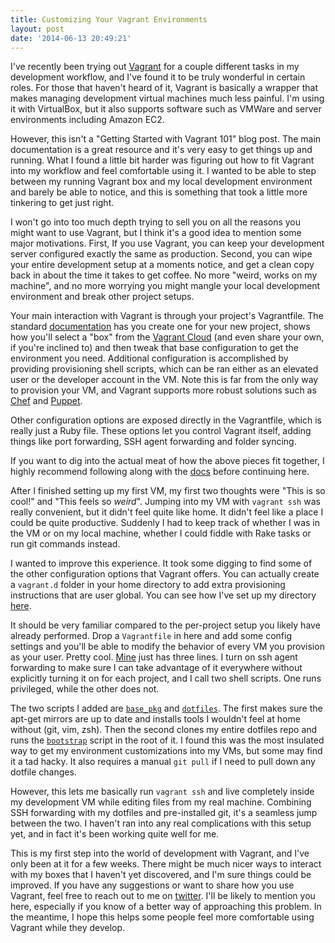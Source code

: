 ```yaml
---
title: Customizing Your Vagrant Environments
layout: post
date: '2014-06-13 20:49:21'
---
```


I've recently been trying out [Vagrant][vagrant] for a couple different tasks in
my development workflow, and I've found it to be truly wonderful in certain
roles. For those that haven't heard of it, Vagrant is basically a wrapper that
makes managing development virtual machines much less painful. I'm using it with
VirtualBox, but it also supports software such as VMWare and server environments
including Amazon EC2.

However, this isn't a "Getting Started with Vagrant 101" blog post. The main
documentation is a great resource and it's very easy to get things up and
running. What I found a little bit harder was figuring out how to fit Vagrant
into my workflow and feel comfortable using it. I wanted to be able to step
between my running Vagrant box and my local development environment and barely
be able to notice, and this is something that took a little more tinkering to
get just right.

I won't go into too much depth trying to sell you on all the reasons you might
want to use Vagrant, but I think it's a good idea to mention some major
motivations. First, If you use Vagrant, you can keep your development server
configured exactly the same as production. Second, you can wipe your entire
development setup at a moments notice, and get a clean copy back in about the
time it takes to get coffee. No more "weird, works on my machine", and no more
worrying you might mangle your local development environment and break other
project setups.

Your main interaction with Vagrant is through your project's Vagrantfile. The
standard [documentation][docs] has you create one for your new project, shows
how you'll select a "box" from the [Vagrant Cloud][vcloud] (and even share your
own, if you're inclined to) and then tweak that base configuration to get the
environment you need. Additional configuration is accomplished by providing
provisioning shell scripts, which can be ran either as an elevated user or the
developer account in the VM. Note this is far from the only way to provision
your VM, and Vagrant supports more robust solutions such as [Chef][chef] and
[Puppet][puppet].

Other configuration options are exposed directly in the Vagrantfile, which is
really just a Ruby file. These options let you control Vagrant itself, adding
things like port forwarding, SSH agent forwarding and folder syncing.

If you want to dig into the actual meat of how the above pieces fit together, I
highly recommend following along with the [docs][docs] before continuing here.

After I finished setting up my first VM, my first two thoughts were "This is so
cool!" and "This feels so *weird*". Jumping into my VM with `vagrant ssh` was
really convenient, but it didn't feel quite like home. It didn't feel like a
place I could be quite productive. Suddenly I had to keep track of whether I was
in the VM or on my local machine, whether I could fiddle with Rake tasks or run
git commands instead.

I wanted to improve this experience. It took some digging to find some of the
other configuration options that Vagrant offers. You can actually create a
`vagrant.d` folder in your home directory to add extra provisioning instructions
that are user global. You can see how I've set up my directory [here][vagrantd].

It should be very familiar compared to the per-project setup you likely have
already performed. Drop a `Vagrantfile` in here and add some config settings and
you'll be able to modify the behavior of every VM you provision as your user.
Pretty cool. [Mine][vagrantf] just has three lines. I turn on ssh agent
forwarding to make sure I can take advantage of it everywhere without explicitly
turning it on for each project, and I call two shell scripts. One runs
privileged, while the other does not.

The two scripts I added are [`base_pkg`][basepkg] and [`dotfiles`][dotfiles].
The first makes sure the apt-get mirrors are up to date and installs tools I
wouldn't feel at home without (git, vim, zsh). Then the second clones my entire
dotfiles repo and runs the [`bootstrap`][bootstrap] script in the root of it. I
found this was the most insulated way to get my environment customizations into
my VMs, but some may find it a tad hacky. It also requires a manual `git pull`
if I need to pull down any dotfile changes.

However, this lets me basically run `vagrant ssh` and live completely inside my
development VM while editing files from my real machine. Combining SSH
forwarding with my dotfiles and pre-installed git, it's a seamless jump between
the two. I haven't ran into any real complications with this setup yet, and in
fact it's been working quite well for me.

This is my first step into the world of development with Vagrant, and I've only
been at it for a few weeks. There might be much nicer ways to interact with my
boxes that I haven't yet discovered, and I'm sure things could be improved. If
you have any suggestions or want to share how you use Vagrant, feel free to
reach out to me on [twitter][twitter]. I'll be likely to mention you here,
especially if you know of a better way of approaching this problem. In the
meantime, I hope this helps some people feel more comfortable using Vagrant
while they develop.

[vagrant]:   https://www.vagrantup.com/
[docs]:      https://docs.vagrantup.com/v2/getting-started/index.html
[vcloud]:    https://www.vagrantcloud.com/
[chef]:      https://www.getchef.com/chef/
[puppet]:    https://puppetlabs.com/puppet/puppet-enterprise/
[vagrantd]:  https://github.com/pacebl/dotfiles/tree/master/config/vagrant.d
[vagrantf]:  https://github.com/pacebl/dotfiles/tree/master/config/vagrant.d/Vagrantfile
[basepkg]:   https://github.com/pacebl/dotfiles/blob/master/config/vagrant.d/base_pkg.sh
[dotfiles]:  https://github.com/pacebl/dotfiles/blob/master/config/vagrant.d/dotfiles.sh
[bootstrap]: https://github.com/pacebl/dotfiles/blob/master/bootstrap.sh
[twitter]:   https://twitter.com/bl_pace
